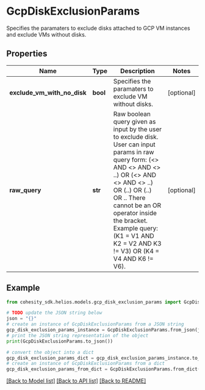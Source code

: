 # GcpDiskExclusionParams

Specifies the paramaters to exclude disks attached to GCP VM instances and exclude VMs without disks.

## Properties

Name | Type | Description | Notes
------------ | ------------- | ------------- | -------------
**exclude_vm_with_no_disk** | **bool** | Specifies the paramaters to exclude VM without disks. | [optional] 
**raw_query** | **str** | Raw boolean query given as input by the user to exclude disk. User can input params in raw query form: (&lt;&gt; AND &lt;&gt; AND &lt;&gt; ..) OR (&lt;&gt; AND &lt;&gt; AND &lt;&gt; ..) OR (..) OR (..) OR .. There cannot be an OR operator inside the bracket. Example query: (K1 &#x3D; V1 AND K2 &#x3D; V2 AND K3 !&#x3D; V3) OR (K4 &#x3D; V4 AND K6 !&#x3D; V6). | [optional] 

## Example

```python
from cohesity_sdk.helios.models.gcp_disk_exclusion_params import GcpDiskExclusionParams

# TODO update the JSON string below
json = "{}"
# create an instance of GcpDiskExclusionParams from a JSON string
gcp_disk_exclusion_params_instance = GcpDiskExclusionParams.from_json(json)
# print the JSON string representation of the object
print(GcpDiskExclusionParams.to_json())

# convert the object into a dict
gcp_disk_exclusion_params_dict = gcp_disk_exclusion_params_instance.to_dict()
# create an instance of GcpDiskExclusionParams from a dict
gcp_disk_exclusion_params_from_dict = GcpDiskExclusionParams.from_dict(gcp_disk_exclusion_params_dict)
```
[[Back to Model list]](../README.md#documentation-for-models) [[Back to API list]](../README.md#documentation-for-api-endpoints) [[Back to README]](../README.md)


